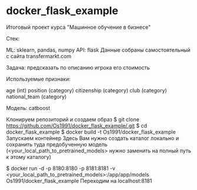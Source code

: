 # docker_flask_example
Итоговый проект курса "Машинное обучение в бизнесе"

Стек:

ML: sklearn, pandas, numpy API: flask 
Данные собраны самостоятельный с сайта transfermarkt.com

Задача: предсказать по описанию игрока его стоимость


Используемые признаки:

age (int)
position (category)
citizenship (category)
club (category)
national_team (category)



Модель: catboost

Клонируем репозиторий и создаем образ
$ git clone https://github.com/Os1991/docker_flask_example/.git
$ cd docker_flask_example
$ docker build -t Os1991/docker_flask_example
Запускаем контейнер
Здесь Вам нужно создать каталог локально и сохранить туда предобученную модель (<your_local_path_to_pretrained_models> нужно заменить на полный путь к этому каталогу)

$ docker run -d -p 8180:8180 -p 8181:8181 -v <your_local_path_to_pretrained_models>:/app/app/models Os1991/docker_flask_example
Переходим на localhost:8181
